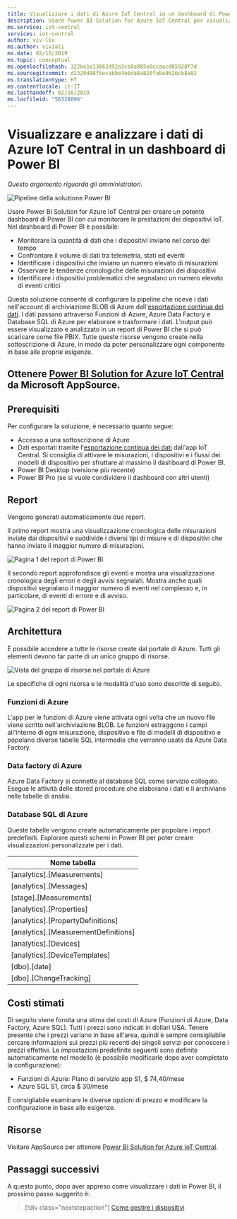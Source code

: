 ```yaml
---
title: Visualizzare i dati di Azure IoT Central in un dashboard di Power BI | Microsoft Docs
description: Usare Power BI Solution for Azure IoT Central per visualizzare e analizzare i dati di IoT Central.
ms.service: iot-central
services: iot-central
author: viv-liu
ms.author: viviali
ms.date: 02/15/2019
ms.topic: conceptual
ms.openlocfilehash: 322be1e13662d92a3cb0a805a9ccaacd05928f7d
ms.sourcegitcommit: d2329d88f5ecabbe3e6da8a820faba9b26cb8a02
ms.translationtype: HT
ms.contentlocale: it-IT
ms.lasthandoff: 02/16/2019
ms.locfileid: "56328096"
---
```

# <a name="visualize-and-analyze-your-azure-iot-central-data-in-a-power-bi-dashboard"></a>Visualizzare e analizzare i dati di Azure IoT Central in un dashboard di Power BI

*Questo argomento riguarda gli amministratori.*

![Pipeline della soluzione Power BI](media/howto-connect-powerbi/iot-continuous-data-export.png)

Usare Power BI Solution for Azure IoT Central per creare un potente dashboard di Power BI con cui monitorare le prestazioni dei dispositivi IoT. Nel dashboard di Power BI è possibile:
- Monitorare la quantità di dati che i dispositivi inviano nel corso del tempo
- Confrontare il volume di dati tra telemetria, stati ed eventi
- Identificare i dispositivi che inviano un numero elevato di misurazioni
- Osservare le tendenze cronologiche delle misurazioni dei dispositivi
- Identificare i dispositivi problematici che segnalano un numero elevato di eventi critici

Questa soluzione consente di configurare la pipeline che riceve i dati nell'account di archiviazione BLOB di Azure dall'[esportazione continua dei dati](howto-export-data.md). I dati passano attraverso Funzioni di Azure, Azure Data Factory e Database SQL di Azure per elaborare e trasformare i dati. L'output può essere visualizzato e analizzato in un report di Power BI che si può scaricare come file PBIX. Tutte queste risorse vengono create nella sottoscrizione di Azure, in modo da poter personalizzare ogni componente in base alle proprie esigenze.

## <a name="get-the-power-bi-solution-for-azure-iot-centralhttpsakamsiotcentralpowerbisolutiontemplate-from-microsoft-appsource"></a>Ottenere [Power BI Solution for Azure IoT Central](https://aka.ms/iotcentralpowerbisolutiontemplate) da Microsoft AppSource.

## <a name="prerequisites"></a>Prerequisiti
Per configurare la soluzione, è necessario quanto segue:
- Accesso a una sottoscrizione di Azure
- Dati esportati tramite l'[esportazione continua dei dati](howto-export-data.md) dall'app IoT Central. Si consiglia di attivare le misurazioni, i dispositivi e i flussi dei modelli di dispositivo per sfruttare al massimo il dashboard di Power BI.
- Power BI Desktop (versione più recente)
- Power BI Pro (se si vuole condividere il dashboard con altri utenti)

## <a name="reports"></a>Report

Vengono generati automaticamente due report. 

Il primo report mostra una visualizzazione cronologica delle misurazioni inviate dai dispositivi e suddivide i diversi tipi di misure e di dispositivi che hanno inviato il maggior numero di misurazioni.

![Pagina 1 del report di Power BI](media/howto-connect-powerbi/template-page1-hasdata.PNG)

Il secondo report approfondisce gli eventi e mostra una visualizzazione cronologica degli errori e degli avvisi segnalati. Mostra anche quali dispositivi segnalano il maggior numero di eventi nel complesso e, in particolare, di eventi di errore e di avviso.

![Pagina 2 del report di Power BI](media/howto-connect-powerbi/template-page2-hasdata.PNG)

## <a name="architecture"></a>Architettura
È possibile accedere a tutte le risorse create dal portale di Azure. Tutti gli elementi devono far parte di un unico gruppo di risorse.

![Vista del gruppo di risorse nel portale di Azure](media/howto-connect-powerbi/azure-deployment.PNG)

Le specifiche di ogni risorsa e le modalità d'uso sono descritte di seguito.

### <a name="azure-functions"></a>Funzioni di Azure
L'app per le funzioni di Azure viene attivata ogni volta che un nuovo file viene scritto nell'archiviazione BLOB. Le funzioni estraggono i campi all'interno di ogni misurazione, dispositivo e file di modelli di dispositivo e popolano diverse tabelle SQL intermedie che verranno usate da Azure Data Factory.

### <a name="azure-data-factory"></a>Data factory di Azure
Azure Data Factory si connette al database SQL come servizio collegato. Esegue le attività delle stored procedure che elaborano i dati e li archiviano nelle tabelle di analisi.

### <a name="azure-sql-database"></a>Database SQL di Azure
Queste tabelle vengono create automaticamente per popolare i report predefiniti. Esplorare questi schemi in Power BI per poter creare visualizzazioni personalizzate per i dati.

| Nome tabella |
|------------|
|[analytics].[Measurements]|
|[analytics].[Messages]|
|[stage].[Measurements]|
|[analytics].[Properties]|
|[analytics].[PropertyDefinitions]|
|[analytics].[MeasurementDefinitions]|
|[analytics].[Devices]|
|[analytics].[DeviceTemplates]|
|[dbo].[date]|
|[dbo].[ChangeTracking]|

## <a name="estimated-costs"></a>Costi stimati

Di seguito viene fornita una stima dei costi di Azure (Funzioni di Azure, Data Factory, Azure SQL). Tutti i prezzi sono indicati in dollari USA. Tenere presente che i prezzi variano in base all'area, quindi è sempre consigliabile cercare informazioni sui prezzi più recenti dei singoli servizi per conoscere i prezzi effettivi.
Le impostazioni predefinite seguenti sono definite automaticamente nel modello (è possibile modificarle dopo aver completato la configurazione):

- Funzioni di Azure: Piano di servizio app S1, $ 74,40/mese
- Azure SQL S1, circa $ 30/mese

È consigliabile esaminare le diverse opzioni di prezzo e modificare la configurazione in base alle esigenze.

## <a name="resources"></a>Risorse

Visitare AppSource per ottenere [Power BI Solution for Azure IoT Central](https://aka.ms/iotcentralpowerbisolutiontemplate).

## <a name="next-steps"></a>Passaggi successivi

A questo punto, dopo aver appreso come visualizzare i dati in Power BI, il prossimo passo suggerito è:

> [!div class="nextstepaction"]
> [Come gestire i dispositivi](howto-manage-devices.md)